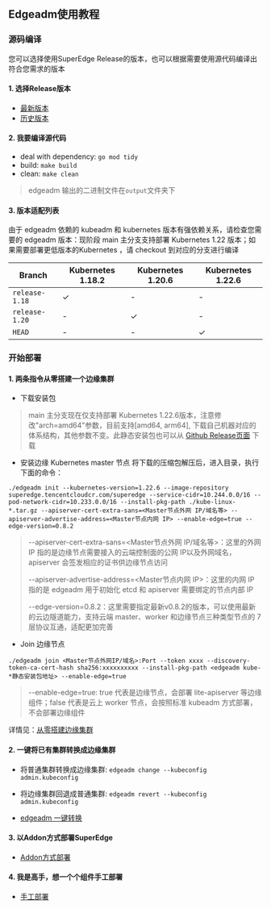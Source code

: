 ## Edgeadm使用教程

### 源码编译
您可以选择使用SuperEdge Release的版本，也可以根据需要使用源代码编译出符合您需求的版本

#### 1. 选择Release版本
- [最新版本](https://github.com/superedge/edgeadm/releases)
- [历史版本](https://github.com/superedge/superedge/releases)

#### 2. 我要编译源代码

- deal with dependency: `go mod tidy`
- build: `make build`
- clean: `make clean`

> edgeadm 输出的二进制文件在`output`文件夹下

#### 3. 版本适配列表
由于 edgeadm 依赖的 kubeadm 和 kubernetes 版本有强依赖关系，请检查您需要的 edgeadm 版本：现阶段 main 主分支支持部署 Kubernetes 1.22 版本；如果需要部署更低版本的Kubernetes ，请 checkout 到对应的分支进行编译

| Branch         | Kubernetes 1.18.2 | Kubernetes 1.20.6 | Kubernetes 1.22.6 |
| -------------- | ----------------- | ----------------- | ----------------- |
| `release-1.18` | ✓                 | -                 | -                 |
| `release-1.20` | -                 | ✓                 | -                 |
| `HEAD`         | -                 | -                 | ✓                 |


### 开始部署

#### 1. 两条指令从零搭建一个边缘集群
-   下载安装包
> main 主分支现在仅支持部署 Kubernetes 1.22.6版本，注意修改"arch=amd64"参数，目前支持[amd64, arm64], 下载自己机器对应的体系结构，其他参数不变。此静态安装包也可以从 [Github Release页面](https://github.com/superedge/edgeadm/releases/tag/v0.8.2) 下载

-   安装边缘 Kubernetes master 节点
将下载的压缩包解压后，进入目录，执行下面的命令：
```shell
./edgeadm init --kubernetes-version=1.22.6 --image-repository superedge.tencentcloudcr.com/superedge --service-cidr=10.244.0.0/16 --pod-network-cidr=10.233.0.0/16 --install-pkg-path ./kube-linux-*.tar.gz --apiserver-cert-extra-sans=<Master节点外网 IP/域名等> --apiserver-advertise-address=<Master节点内网 IP> --enable-edge=true --edge-version=0.8.2
```

> --apiserver-cert-extra-sans=<Master节点外网 IP/域名等>：这里的外网 IP 指的是边缘节点需要接入的云端控制面的公网 IP以及外网域名，apiserver 会签发相应的证书供边缘节点访问
>
> --apiserver-advertise-address=<Master节点内网 IP>：这里的内网 IP 指的是 edgeadm 用于初始化 etcd 和 apiserver 需要绑定的节点内部 IP
>
> --edge-version=0.8.2：这里需要指定最新v0.8.2的版本，可以使用最新的云边隧道能力，支持云端 master、worker 和边缘节点三种类型节点的 7 层协议互通，适配更加完善

-   Join 边缘节点

```shell
./edgeadm join <Master节点外网IP/域名>:Port --token xxxx --discovery-token-ca-cert-hash sha256:xxxxxxxxxx --install-pkg-path <edgeadm kube-*静态安装包地址> --enable-edge=true 
```


> --enable-edge=true: true 代表是边缘节点，会部署 lite-apiserver 等边缘组件；false 代表是云上 worker 节点，会按照标准 kubeadm 方式部署，不会部署边缘组件


详情见：[从零搭建边缘集群](./docs/installation/install_edge_kubernetes_CN.md)

#### 2. 一键将已有集群转换成边缘集群

- 将普通集群转换成边缘集群: `edgeadm change --kubeconfig admin.kubeconfig`

- 将边缘集群回退成普通集群: `edgeadm revert --kubeconfig admin.kubeconfig`

- [edgeadm 一键转换](./docs/installation/install_via_edgeadm_CN.md)

#### 3. 以Addon方式部署SuperEdge
- [Addon方式部署](./docs/installation/addon_superedge_CN.md)

#### 4. 我是高手，想一个个组件手工部署

- [手工部署](./docs/installation/install_manually_CN.md)
